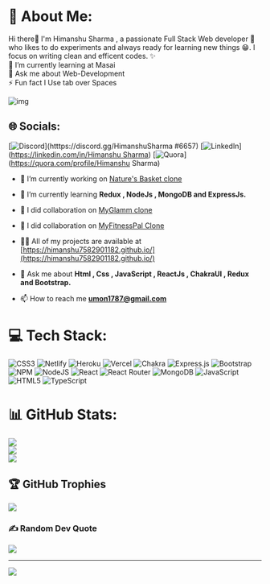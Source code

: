 

# 💫 About Me:
Hi there👋 I'm  Himanshu Sharma , a passionate Full Stack Web developer 🚀 who likes to do experiments and always ready for learning new things 😁. I focus on writing clean and efficent codes. ✨<br>🌱 I’m currently learning at Masai<br>💬 Ask me about Web-Development<br>⚡ Fun fact I Use tab over Spaces

<img src="https://camo.githubusercontent.com/3997f3b27a68e19c31e2d1c378d77303735faa42e7d18a8018f7510d66aaa83e/68747470733a2f2f7777772e77696e677374656368736f6c7574696f6e732e636f6d2f77702d636f6e74656e742f75706c6f6164732f323032322f30332f66756c6c2d737461636b2d646576656c6f706d656e742e676966" alt="img"/>

## 🌐 Socials:
[![Discord](https://img.shields.io/badge/Discord-%237289DA.svg?logo=discord&logoColor=white)](htttps://discord.gg/HimanshuSharma #6657) [![LinkedIn](https://img.shields.io/badge/LinkedIn-%230077B5.svg?logo=linkedin&logoColor=white)]([https://linkedin.com/in/Himanshu Sharma](https://www.linkedin.com/in/himanshu-sharma7/)) [![Quora](https://img.shields.io/badge/Quora-%23B92B27.svg?logo=Quora&logoColor=white)](https://quora.com/profile/Himanshu Sharma) 

- 🔭 I’m currently working on [Nature's Basket clone](https://tangerine-jelly-4c7754.netlify.app/)

- 🌱 I’m currently learning **Redux , NodeJs , MongoDB and ExpressJs.**

- 👯 I did collaboration on [MyGlamm clone](https://magnificent-starship-340b64.netlify.app/)

- 👯 I did collaboration on [MyFitnessPal Clone](https://myfitnesspal.netlify.app/)

- 👨‍💻 All of my projects are available at [https://himanshu7582901182.github.io/](https://himanshu7582901182.github.io/)

- 💬 Ask me about **Html , Css , JavaScript , ReactJs , ChakraUI , Redux and Bootstrap.**

- 📫 How to reach me **umon1787@gmail.com**

# 💻 Tech Stack:
![CSS3](https://img.shields.io/badge/css3-%231572B6.svg?style=plastic&logo=css3&logoColor=white) ![Netlify](https://img.shields.io/badge/netlify-%23000000.svg?style=plastic&logo=netlify&logoColor=#00C7B7) ![Heroku](https://img.shields.io/badge/heroku-%23430098.svg?style=plastic&logo=heroku&logoColor=white) ![Vercel](https://img.shields.io/badge/vercel-%23000000.svg?style=plastic&logo=vercel&logoColor=white) ![Chakra](https://img.shields.io/badge/chakra-%234ED1C5.svg?style=plastic&logo=chakraui&logoColor=white) ![Express.js](https://img.shields.io/badge/express.js-%23404d59.svg?style=plastic&logo=express&logoColor=%2361DAFB) ![Bootstrap](https://img.shields.io/badge/bootstrap-%23563D7C.svg?style=plastic&logo=bootstrap&logoColor=white) ![NPM](https://img.shields.io/badge/NPM-%23000000.svg?style=plastic&logo=npm&logoColor=white) ![NodeJS](https://img.shields.io/badge/node.js-6DA55F?style=plastic&logo=node.js&logoColor=white) ![React](https://img.shields.io/badge/react-%2320232a.svg?style=plastic&logo=react&logoColor=%2361DAFB) ![React Router](https://img.shields.io/badge/React_Router-CA4245?style=plastic&logo=react-router&logoColor=white) ![MongoDB](https://img.shields.io/badge/MongoDB-%234ea94b.svg?style=plastic&logo=mongodb&logoColor=white) ![JavaScript](https://img.shields.io/badge/javascript-%23323330.svg?style=plastic&logo=javascript&logoColor=%23F7DF1E) ![HTML5](https://img.shields.io/badge/html5-%23E34F26.svg?style=plastic&logo=html5&logoColor=white) ![TypeScript](https://img.shields.io/badge/typescript-%23007ACC.svg?style=plastic&logo=typescript&logoColor=white)

# 📊 GitHub Stats:
![](https://github-readme-stats.vercel.app/api?username=himanshu7582901182&theme=onedark&hide_border=false&include_all_commits=true&count_private=true)<br/>
![](https://github-readme-streak-stats.herokuapp.com/?user=himanshu7582901182&theme=onedark&hide_border=false)<br/>
![](https://github-readme-stats.vercel.app/api/top-langs/?username=himanshu7582901182&theme=onedark&hide_border=false&include_all_commits=true&count_private=true&layout=compact)

## 🏆 GitHub Trophies
![](https://github-profile-trophy.vercel.app/?username=himanshu7582901182&theme=gruvbox&no-frame=false&no-bg=false&margin-w=4)

### ✍️ Random Dev Quote
![](https://quotes-github-readme.vercel.app/api?type=vetical&theme=radical)

---
[![](https://visitcount.itsvg.in/api?id=himanshu7582901182&icon=3&color=0)](https://visitcount.itsvg.in)

<!-- Proudly created with GPRM ( https://gprm.itsvg.in ) -->




















